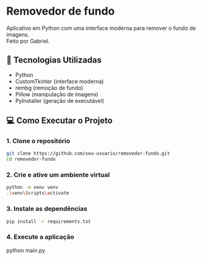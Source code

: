 # Removedor de fundo

Aplicativo em Python com uma interface moderna para remover o fundo de imagens.  
Feito por Gabriel.

## 🚀 Tecnologias Utilizadas

-  Python 
-  CustomTkinter (interface moderna)
-  rembg (remoção de fundo)
-  Pillow (manipulação de imagens)
-  PyInstaller (geração de executável)

## 💻 Como Executar o Projeto

### 1. Clone o repositório

```bash
git clone https://github.com/seu-usuario/removedor-fundo.git
cd removedor-fundo
```

### 2. Crie e ative um ambiente virtual

```bash
python -m venv venv
.\venv\Scripts\activate  
```

### 3. Instale as dependências

```bash
pip install -r requirements.txt
```

### 4. Execute a aplicação

python main.py

